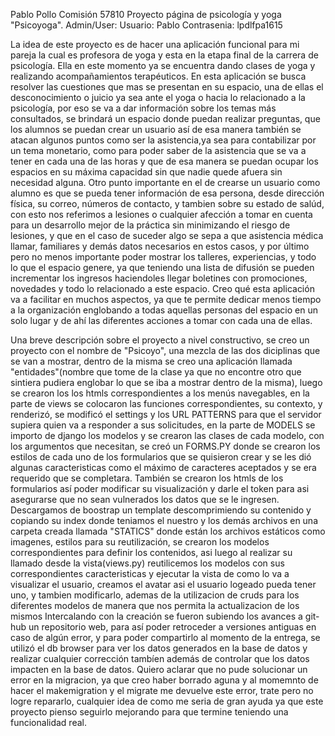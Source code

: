 Pablo Pollo 
Comisión 57810
Proyecto página de psicología y yoga "Psicoyoga".
Admin/User:
Usuario: Pablo
Contrasenia: lpdlfpa1615

La idea de este proyecto es de hacer una aplicación funcional para mi pareja la cual es profesora de yoga y esta en la etapa final de la carrera de psicología. Ella en este momento ya se encuentra dando clases de yoga y realizando acompañamientos terapéuticos.
En esta aplicación se busca resolver las cuestiones que mas se presentan en su espacio, una de ellas el desconocimiento o juicio ya sea ante el yoga o hacia lo relacionado a la psicología, por eso se va a dar información sobre los temas más consultados, se brindará un espacio donde puedan realizar preguntas, que los alumnos se puedan crear un usuario así de esa manera también se atacan algunos puntos como ser la asistencia,ya sea para contabilizar por un tema monetario, como para poder saber de la asistencia que se va a tener en cada una de las horas y que de esa manera se puedan ocupar los espacios en su máxima capacidad sin que nadie quede afuera sin necesidad alguna. Otro punto importante en el de crearse un usuario como alumno es que se pueda tener información de esa persona, desde dirección física, su correo, números de contacto, y tambien sobre su estado de salúd, con esto nos referimos a lesiones o cualquier afección a tomar en cuenta para un desarrollo mejor de la práctica sin minimizando el riesgo de lesiones, y que en el caso de suceder algo se sepa a que asistencia médica llamar, familiares y demás datos necesarios en estos casos, y por último pero no menos importante poder mostrar los talleres, experiencias, y todo lo que el espacio genere, ya que teniendo una lista de difusión se pueden incrementar los ingresos haciendoles llegar boletines con promociones, novedades y todo lo relacionado a este espacio.
Creo qué esta aplicación va a facilitar en muchos aspectos, ya que te permite dedicar menos tiempo a la organización englobando a todas aquellas personas del espacio en un solo lugar y de ahí las diferentes acciones a tomar con cada una de ellas.

Una breve descripción sobre el proyecto a nivel constructivo, se creo un proyecto con el nombre de "Psicoyo", una mezcla de las dos diciplinas que se van a mostrar, dentro de la misma se creo una aplicación llamada "entidades"(nombre que tome de la clase ya que no encontre otro que sintiera pudiera englobar lo que se iba a mostrar dentro de la misma), luego se crearon los los htmls correspondientes a los menús navegables, en la parte de views se colocaron las funciones correspondientes, su contexto, y renderizó, se modificó el settings y los URL PATTERNS para que el servidor supiera quien va a responder a sus solicitudes, en la parte de MODELS se importo de django los modelos y se crearon las clases de cada modelo, con los argumentos que necesitan, se creó un FORMS.PY donde se crearon los estilos de cada uno de los formularios que se quisieron crear y se les dió algunas caracteristicas como el máximo de caracteres aceptados y se era requerido que se completara. También se crearon los htmls de los formularios así poder modificar su visualización y darle el token para asi asegurarse que no sean vulnerados los datos que se le ingresen. Descargamos de boostrap un template descomprimiendo su contenido y copiando su index donde teniamos el nuestro y los demás archivos en una carpeta creada llamada "STATICS" donde están los archivos estáticos como imagenes, estilos para su reutilización, se crearon los modelos correspondientes para definir los contenidos, asi luego al realizar su llamado desde la vista(views.py) reutilicemos los modelos con sus correspondientes caracteristicas y ejecutar la vista de como lo va a visualizar el usuario, creamos el avatar asi el usuario logeado pueda tener uno, y tambien modificarlo, ademas de la utilizacion de cruds para los diferentes modelos de manera que nos permita la actualizacion de los mismos
Intercalando con la creación se fueron subiendo los avances a git-hub un repositorio web, para así poder retroceder a versiones antiguas en caso de algún error, y para poder compartirlo al momento de la entrega, se utilizó el db browser para ver los datos generados en la base de datos y realizar cualquier corrección tambíen además de controlar que los datos impacten en la base de datos.
Quiero aclarar que no pude solucionar un error en la migracion, ya que creo haber borrado aguna y al momemnto de hacer el makemigration y el migrate me devuelve este error, trate pero no logre repararlo, cualquier idea de como me seria de gran ayuda ya que este proyecto pienso seguirlo mejorando para que termine teniendo una funcionalidad real.
